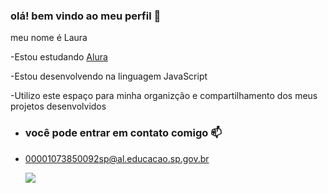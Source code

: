 ### olá! bem vindo ao meu perfil   💜

meu nome é Laura

-Estou estudando [Alura](https://www.alura.com.br)

-Estou desenvolvendo na linguagem JavaScript

-Utilizo este espaço para minha organizção e compartilhamento dos meus projetos desenvolvidos 

- ### você pode entrar em contato comigo 📫

- 00001073850092sp@al.educacao.sp.gov.br
  
    ![]( https://media1.tenor.com/m/CzaHhPyIR8gAAAAC/rosy00.gif)
 
